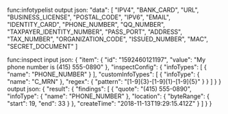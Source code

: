 func:infotypelist
output json:
    "data": [
        "IPV4",
        "BANK_CARD",
        "URL",
        "BUSINESS_LICENSE",
        "POSTAL_CODE",
        "IPV6",
        "EMAIL",
        "IDENTITY_CARD",
        "PHONE_NUMBER",
        "QQ_NUMBER",
        "TAXPAYER_IDENTITY_NUMBER",
        "PASS_PORT",
        "ADDRESS",
        "TAX_NUMBER",
        "ORGANIZATION_CODE",
        "ISSUED_NUMBER",
        "MAC",
        "SECRET_DOCUMENT"
    ]

func:inspect
input json:
    {
        "item": {
            "id": "1592460121197",
            "value": "My phone number is (415) 555-0890"
        },
        "inspectConfig": {
            "infoTypes": [
                {
                    "name": "PHONE_NUMBER"
                }
            ],
            "customInfoTypes": [
                {
                    "infoType": {
                        "name": "C_MRN"
                    },
                    "regex": {
                        "pattern": "[1-9]{3}-[1-9]{1}-[1-9]{5}"
                    }
                }
            ]
        }
    }
output json:
    {
        "result": {
            "findings": [
                {
                    "quote": "(415) 555-0890",
                    "infoType": {
                        "name": "PHONE_NUMBER"
                    },
                    "location": {
                        "byteRange": {
                            "start": 19,
                            "end": 33
                        }
                    },
                    "createTime": "2018-11-13T19:29:15.412Z"
                }
            ]
        }
    }